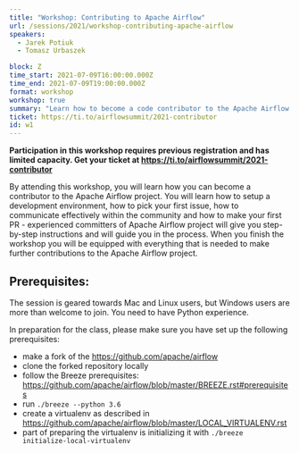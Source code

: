 ```yaml
---
title: "Workshop: Contributing to Apache Airflow"
url: /sessions/2021/workshop-contributing-apache-airflow
speakers:
  - Jarek Potiuk
  - Tomasz Urbaszek

block: Z
time_start: 2021-07-09T16:00:00.000Z
time_end: 2021-07-09T19:00:00.000Z
format: workshop
workshop: true
summary: "Learn how to become a code contributor to the Apache Airflow project."
ticket: https://ti.to/airflowsummit/2021-contributor
id: w1
---
```


<strong>Participation in this workshop requires previous registration and has limited capacity. Get your ticket at https://ti.to/airflowsummit/2021-contributor</strong>

By attending this workshop, you will learn how you can become a contributor to the Apache Airflow project. You will learn how to setup a development environment, how to pick your first issue, how to communicate effectively within the community and how to make your first PR - experienced committers of Apache Airflow project will give you step-by-step instructions and will guide you in the process. When you finish the workshop you will be equipped with everything that is needed to make further contributions to the Apache Airflow project.

## Prerequisites:
The session is geared towards Mac and Linux users, but Windows users are more than welcome to join. You need to have Python experience. 

In preparation for the class, please make sure you have set up the following prerequisites:
* make a fork of the https://github.com/apache/airflow 
* clone the forked repository locally
* follow the Breeze prerequisites: https://github.com/apache/airflow/blob/master/BREEZE.rst#prerequisites 
* run `./breeze --python 3.6`
* create a virtualenv as described in https://github.com/apache/airflow/blob/master/LOCAL_VIRTUALENV.rst 
* part of preparing the virtualenv is initializing it with `./breeze initialize-local-virtualenv`